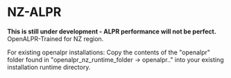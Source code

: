 # NZ-ALPR
**This is still under development - ALPR performance will not be perfect.**
OpenALPR-Trained for NZ region.

For existing openalpr installations:
Copy the contents of the "openalpr" folder found in "openalpr_nz_runtime_folder -> openalpr.." into your existing installation runtime directory.
